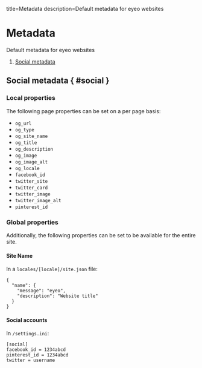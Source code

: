 title=Metadata
description=Default metadata for eyeo websites

# Metadata

Default metadata for eyeo websites

1. [Social metadata](#social)

## Social metadata { #social }

### Local properties

The following page properties can be set on a per page basis:

- `og_url`
- `og_type`
- `og_site_name`
- `og_title`
- `og_description`
- `og_image`
- `og_image_alt`
- `og_locale`
- `facebook_id`
- `twitter_site`
- `twitter_card`
- `twitter_image`
- `twitter_image_alt`
- `pinterest_id`

### Global properties

Additionally, the following properties can be set to be available for the
entire site.

#### Site Name

In a `locales/[locale]/site.json` file:

```
{
  "name": {
    "message": "eyeo",
    "description": "Website title"
  }
}
```

#### Social accounts

In `/settings.ini`:

```
[social]
facebook_id = 1234abcd
pinterest_id = 1234abcd
twitter = username
```
